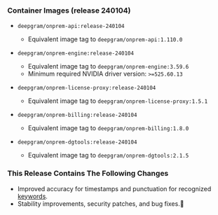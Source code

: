 ### Container Images (release 240104)

- `deepgram/onprem-api:release-240104`
  - Equivalent image tag to `deepgram/onprem-api:1.110.0`


- `deepgram/onprem-engine:release-240104`
  - Equivalent image tag to `deepgram/onprem-engine:3.59.6`
  - Minimum required NVIDIA driver version: `>=525.60.13`


- `deepgram/onprem-license-proxy:release-240104`
  - Equivalent image tag to `deepgram/onprem-license-proxy:1.5.1`


- `deepgram/onprem-billing:release-240104`
  - Equivalent image tag to `deepgram/onprem-billing:1.8.0`


- `deepgram/onprem-dgtools:release-240104`
  - Equivalent image tag to `deepgram/onprem-dgtools:2.1.5`



### This Release Contains The Following Changes

- Improved accuracy for timestamps and punctuation for recognized [keywords](https://developers.deepgram.com/docs/keywords).
- Stability improvements, security patches, and bug fixes.🐛

